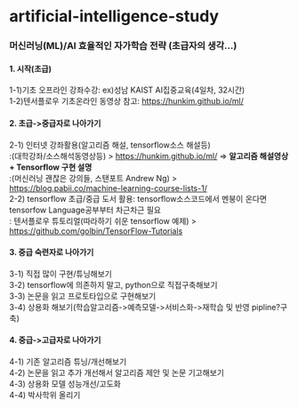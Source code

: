 # artificial-intelligence-study

### 머신러닝(ML)/AI 효율적인 자가학습 전략 (초급자의 생각...)

#### 1. 시작(초급)  
1-1)기초 오프라인 강좌수강: ex)성남 KAIST AI집중교육(4일차, 32시간)  
1-2)텐서플로우 기초온라인 동영상 참고:  https://hunkim.github.io/ml/  

#### 2. 초급->중급자로 나아가기  
2-1) 인터넷 강좌활용(알고리즘 해설, tensorflow소스 해설등)     
 :(대학강좌/소스해석동영상등) > https://hunkim.github.io/ml/  => <b>알고리즘 해설영상 + Tensorflow 구현 설명</b>  
 :(머신러닝 괜찮은 강의들, 스탠포트 Andrew Ng) > https://blog.pabii.co/machine-learning-course-lists-1/  
2-2) tensorflow 초급/중급 도서 활용: tensorflow소스코드에서 멘붕이 온다면 tensorfow Language공부부터 차근차근 필요  
 : 텐서플로우 튜토리얼(따라하기 쉬운 tensorflow 예제) > https://github.com/golbin/TensorFlow-Tutorials  
 
#### 3. 중급 숙련자로 나아가기  
3-1) 직접 많이 구현/튜닝해보기  
3-2) tensorflow에 의존하지 말고, python으로 직접구축해보기  
3-3) 논문을 읽고 프로토타입으로 구현해보기  
3-4) 상용화 해보기(학습알고리즘->예측모델->서비스화->재학습 및 반영 pipline?구축)  
  
#### 4. 중급->고급자로 나아가기  
4-1) 기존 알고리즘 튜닝/개선해보기  
4-2) 논문을 읽고 추가 개선해서 알고리즘 제안 및 논문 기고해보기  
4-3) 상용화 모델 성능개선/고도화  
4-4) 박사학위 올리기  
